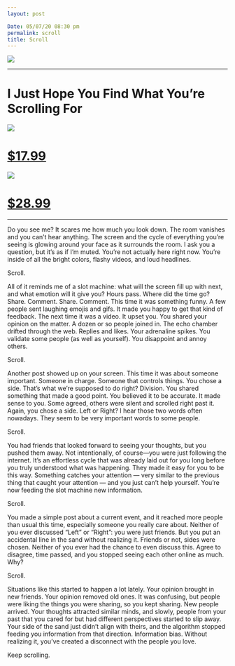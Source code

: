 ```yaml
---
layout: post

Date: 05/07/20 08:30 pm
permalink: scroll
title: Scroll
---
```


![][image-1]

---- 

# I Just Hope You Find What You’re Scrolling For

![][image-2]

# [$17.99][1]

![][image-3]

# [$28.99][2]

---- 

Do you see me? It scares me how much you look down. The room vanishes and you can’t hear anything. The screen and the cycle of everything you’re seeing is glowing around your face as it surrounds the room. I ask you a question, but it’s as if I’m muted. You’re not actually here right now. You’re inside of all the bright colors, flashy videos, and loud headlines.

Scroll. 

All of it reminds me of a slot machine: what will the screen fill up with next, and what emotion will it give you? Hours pass. Where did the time go? Share. Comment. Share. Comment. This time it was something funny. A few people sent laughing emojis and gifs. It made you happy to get that kind of feedback. The next time it was a video. It upset you. You shared your opinion on the matter. A dozen or so people joined in. The echo chamber drifted through the web. Replies and likes. Your adrenaline spikes. You validate some people (as well as yourself). You disappoint and annoy others.

Scroll.

Another post showed up on your screen. This time it was about someone important. Someone in charge. Someone that controls things. You chose a side. That’s what we’re supposed to do right? Division. You shared something that made a good point. You believed it to be accurate. It made sense to you. Some agreed, others were silent and scrolled right past it. Again, you chose a side. Left or Right? I hear those two words often nowadays. They seem to be very important words to some people.

Scroll.

You had friends that looked forward to seeing your thoughts, but you pushed them away. Not intentionally, of course—you were just following the internet. It’s an effortless cycle that was already laid out for you long before you truly understood what was happening. They made it easy for you to be this way. Something catches your attention — very similar to the previous thing that caught your attention — and you just can’t help yourself. You’re  now feeding the slot machine new information.

Scroll.

You made a simple post about a current event, and it reached more people than usual this time, especially someone you really care about. Neither of you ever discussed “Left” or “Right”: you were just friends. But you put an accidental line in the sand without realizing it. Friends or not, sides were chosen. Neither of you ever had the chance to even discuss this. Agree to disagree, time passed, and you stopped seeing each other online as much. Why?

Scroll.

Situations like this started to happen a lot lately. Your opinion brought in new friends. Your opinion removed old ones. It was confusing, but people were liking the things you were sharing, so you kept sharing. New people arrived. Your thoughts attracted similar minds, and slowly, people from your past that you cared for but had different perspectives started to slip away. Your side of the sand just didn’t align with theirs, and the algorithm stopped feeding you information from that direction. Information bias. Without realizing it, you’ve created a disconnect with the people you love.

Keep scrolling.

[1]:	https://teespring.com/shop/scrolling-by
[2]:	https://teespring.com/shop/scrolling-by

[image-1]:	https://i.imgur.com/gYEimNL.jpg
[image-2]:	https://i.imgur.com/5lWQvxk.png
[image-3]:	https://i.imgur.com/rtxpTCz.jpg